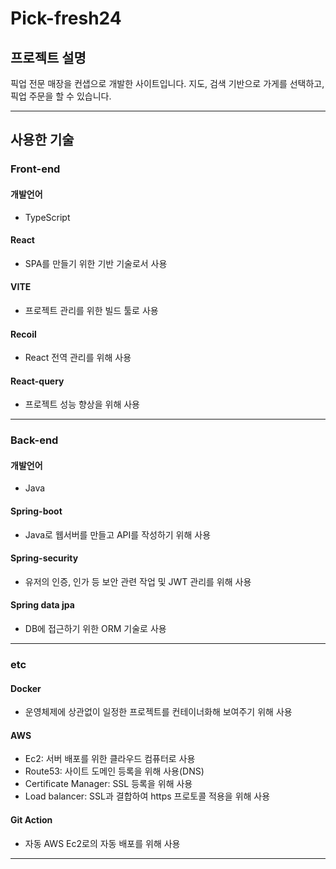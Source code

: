 <h1>Pick-fresh24</h1>
<h2>프로젝트 설명</h2>
<p>
	픽업 전문 매장을 컨샙으로 개발한 사이트입니다. 지도, 검색 기반으로 가게를 선택하고, 픽업 주문을 할 수 있습니다.
</p>
<hr/>
<h2>사용한 기술</h2>
<h3>Front-end</h3>
<h4>개발언어</h4>
<ul>
	<li>TypeScript</li>
</ul>
<h4>React</h4>
<ul>
	<li>SPA를 만들기 위한 기반 기술로서 사용</li>
</ul>
<h4>VITE</h4>
<ul>
	<li>프로젝트 관리를 위한 빌드 툴로 사용</li>
</ul>
<h4>Recoil</h4>
<ul>
	<li>React 전역 관리를 위해 사용</li>
</ul>
<h4>React-query</h4>
<ul>
	<li>프로젝트 성능 향상을 위해 사용</li>
</ul>
<hr/>

<h3>Back-end</h3>
<h4>개발언어</h4>
<ul>
	<li>Java</li>
</ul>
<h4>Spring-boot</h4>
<ul>
	<li>Java로 웹서버를 만들고 API를 작성하기 위해 사용</li>
</ul>
<h4>Spring-security</h4>
<ul>
	<li>유저의 인증, 인가 등 보안 관련 작업 및 JWT 관리를 위해 사용</li>
</ul>
<h4>Spring data jpa</h4>
<ul>
	<li>DB에 접근하기 위한 ORM 기술로 사용</li>
</ul>
<hr/>

<h3>etc</h3>
<h4>Docker</h4>
<ul>
	<li>운영체제에 상관없이 일정한 프로젝트를 컨테이너화해 보여주기 위해 사용</li>
</ul>
<h4>AWS</h4>
<ul>
	<li>Ec2: 서버 배포를 위한 클라우드 컴퓨터로 사용</li>
	<li>Route53: 사이트 도메인 등록을 위해 사용(DNS)</li>
	<li>Certificate Manager: SSL 등록을 위해 사용</li>
	<li>Load balancer: SSL과 결합하여 https 프로토콜 적용을 위해 사용</li>
</ul>
<h4>Git Action</h4>
<ul>
	<li>자동 AWS Ec2로의 자동 배포를 위해 사용</li>
</ul>
<hr/>
